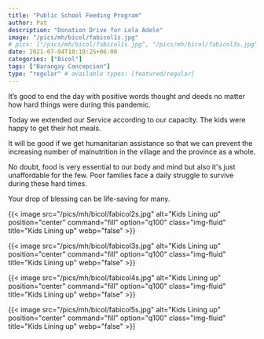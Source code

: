 ```yaml
---
title: "Public School Feeding Program"
author: Pat
description: "Donation Drive for Lola Adele"
image: "/pics/mh/bicol/fabicol1s.jpg"
# pics: ["/pics/mh/bicol/fabicol1s.jpg", "/pics/mh/bicol/fabicol3s.jpg", "/pics/mh/bicol/fabicol4s.jpg", "/pics/mh/bicol/fabicol5s.jpg"]
date: 2021-07-04T18:19:25+06:00
categories: ["Bicol"]
tags: ["Barangay Concepcion"]
type: "regular" # available types: [featured/regular]
---
```




It’s good to end the day with positive words thought and deeds no matter how hard things were during this pandemic.

Today we extended our Service according to our capacity. The kids were happy to get their hot meals. 

<!-- When observing   the kids before and after they get their Hot Meals
  With a smile and happy behavior. -->

It will be good if we get humanitarian assistance so that we can prevent the increasing number of malnutrition in the village and the province as a whole.

No doubt, food is very essential to our body and mind but also it's just unaffordable for the few. Poor families face a daily struggle to survive during these hard times.

Your drop of blessing can be life-saving for many.

{{< image src="/pics/mh/bicol/fabicol2s.jpg" alt="Kids Lining up" position="center" command="fill" option="q100" class="img-fluid" title="Kids Lining up" webp="false" >}}

{{< image src="/pics/mh/bicol/fabicol3s.jpg" alt="Kids Lining up" position="center" command="fill" option="q100" class="img-fluid" title="Kids Lining up" webp="false" >}}

{{< image src="/pics/mh/bicol/fabicol4s.jpg"  alt="Kids Lining up" position="center" command="fill" option="q100" class="img-fluid" title="Kids Lining up" webp="false" >}}

{{< image src="/pics/mh/bicol/fabicol5s.jpg" alt="Kids Lining up" position="center" command="fill" option="q100" class="img-fluid" title="Kids Lining up" webp="false" >}}